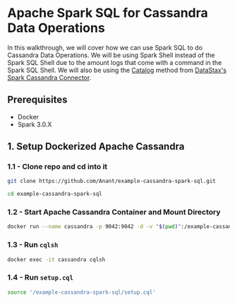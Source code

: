 # Apache Spark SQL for Cassandra Data Operations
In this walkthrough, we will cover how we can use Spark SQL to do Cassandra Data Operations. We will be using Spark Shell instead of the Spark SQL Shell due to the amount logs that come with a command in the Spark SQL Shell. We will also be using the [Catalog](https://github.com/datastax/spark-cassandra-connector/blob/6a213676caf3323333753752600b5551a69845d5/doc/1_connecting.md#configuring-catalogs-to-cassandra) method from [DataStax's Spark Cassandra Connector](https://github.com/datastax/spark-cassandra-connector). 

## Prerequisites
- Docker
- Spark 3.0.X

## 1. Setup Dockerized Apache Cassandra

### 1.1 - Clone repo and cd into it
```bash
git clone https://github.com/Anant/example-cassandra-spark-sql.git
```

```bash
cd example-cassandra-spark-sql
```

### 1.2 - Start Apache Cassandra Container and Mount Directory
```bash
docker run --name cassandra -p 9042:9042 -d -v "$(pwd)":/example-cassandra-spark-sql cassandra:latest
```

### 1.3 - Run `cqlsh`
```bash
docker exec -it cassandra cqlsh
```

### 1.4 - Run `setup.cql`
```bash
source '/example-cassandra-spark-sql/setup.cql'
```
